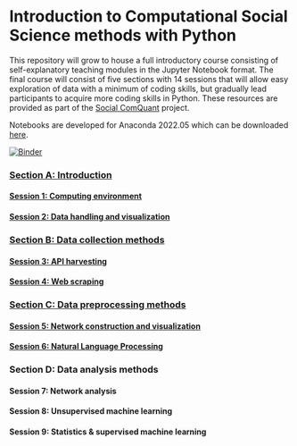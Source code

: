 # Introduction to Computational Social Science methods with Python
This repository will grow to house a full introductory course consisting of self-explanatory teaching modules in the Jupyter Notebook format. The final course will consist of five sections with 14 sessions that will allow easy exploration of data with a minimum of coding skills, but gradually lead participants to acquire more coding skills in Python. These resources are provided as part of the [Social ComQuant](https://socialcomquant.ku.edu.tr/) project.

Notebooks are developed for Anaconda 2022.05 which can be downloaded [here](https://repo.anaconda.com/archive/).

[![Binder](https://mybinder.org/badge_logo.svg)](https://mybinder.org/v2/gh/gesiscss/css_methods_python/HEAD)

### [Section A: Introduction](a_introduction/)
#### [Session 1: Computing environment](a_introduction/1_computing_environment.ipynb)
#### [Session 2: Data handling and visualization](a_introduction/2_data_handling_and_visualization.ipynb)

### [Section B: Data collection methods](b_data_collection_methods/)
#### [Session 3: API harvesting](b_data_collection_methods/3_api_harvesting.ipynb)
#### [Session 4: Web scraping](b_data_collection_methods/4_web_scraping.ipynb)

### [Section C: Data preprocessing methods](c_data_preprocessing_methods/)
#### [Session 5: Network construction and visualization](c_data_preprocessing_methods/5_network_construction_and_visualization.ipynb)
#### [Session 6: Natural Language Processing](c_data_preprocessing_methods/6_Natural_Language_Processing.ipynb)

### Section D: Data analysis methods
#### Session 7: Network analysis
#### Session 8: Unsupervised machine learning
#### Session 9: Statistics & supervised machine learning
